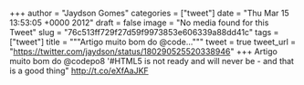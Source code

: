 
+++
author = "Jaydson Gomes"
categories = ["tweet"]
date = "Thu Mar 15 13:53:05 +0000 2012"
draft = false
image = "No media found for this Tweet"
slug = "76c513ff729f27d59f9973853e606339a88dd41c"
tags = ["tweet"]
title = """Artigo muito bom do @code..."""
tweet = true
tweet_url = "https://twitter.com/jaydson/status/180290525520338946"
+++
Artigo muito bom do @codepo8 '#HTML5 is not ready and will never be - and that is a good thing" http://t.co/eXfAaJKF
